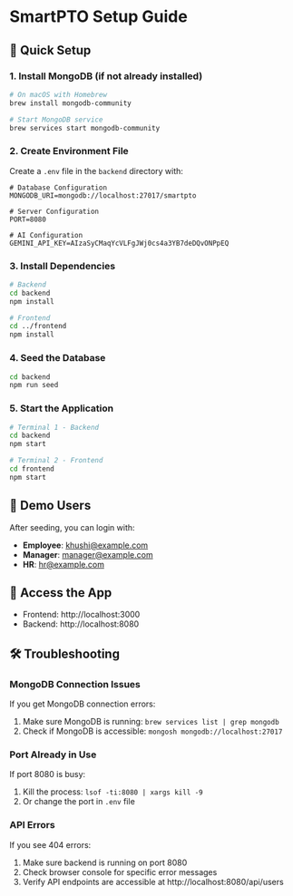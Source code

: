 # SmartPTO Setup Guide

## 🚀 Quick Setup

### 1. Install MongoDB (if not already installed)
```bash
# On macOS with Homebrew
brew install mongodb-community

# Start MongoDB service
brew services start mongodb-community
```

### 2. Create Environment File
Create a `.env` file in the `backend` directory with:
```env
# Database Configuration
MONGODB_URI=mongodb://localhost:27017/smartpto

# Server Configuration
PORT=8080

# AI Configuration
GEMINI_API_KEY=AIzaSyCMaqYcVLFgJWj0cs4a3YB7deDQvONPpEQ
```

### 3. Install Dependencies
```bash
# Backend
cd backend
npm install

# Frontend
cd ../frontend
npm install
```

### 4. Seed the Database
```bash
cd backend
npm run seed
```

### 5. Start the Application
```bash
# Terminal 1 - Backend
cd backend
npm start

# Terminal 2 - Frontend
cd frontend
npm start
```

## 🎯 Demo Users
After seeding, you can login with:
- **Employee**: khushi@example.com
- **Manager**: manager@example.com  
- **HR**: hr@example.com

## 📱 Access the App
- Frontend: http://localhost:3000
- Backend: http://localhost:8080

## 🛠️ Troubleshooting

### MongoDB Connection Issues
If you get MongoDB connection errors:
1. Make sure MongoDB is running: `brew services list | grep mongodb`
2. Check if MongoDB is accessible: `mongosh mongodb://localhost:27017`

### Port Already in Use
If port 8080 is busy:
1. Kill the process: `lsof -ti:8080 | xargs kill -9`
2. Or change the port in `.env` file

### API Errors
If you see 404 errors:
1. Make sure backend is running on port 8080
2. Check browser console for specific error messages
3. Verify API endpoints are accessible at http://localhost:8080/api/users
